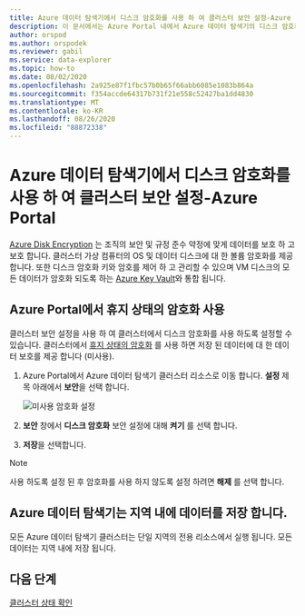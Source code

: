 ```yaml
---
title: Azure 데이터 탐색기에서 디스크 암호화를 사용 하 여 클러스터 보안 설정-Azure Portal
description: 이 문서에서는 Azure Portal 내에서 Azure 데이터 탐색기의 디스크 암호화를 사용 하 여 클러스터를 보호 하는 방법을 설명 합니다.
author: orspod
ms.author: orspodek
ms.reviewer: gabil
ms.service: data-explorer
ms.topic: how-to
ms.date: 08/02/2020
ms.openlocfilehash: 2a925e87f1fbc57b0b65f66abb6085e1083b864a
ms.sourcegitcommit: f354accde64317b731f21e558c52427ba1dd4830
ms.translationtype: MT
ms.contentlocale: ko-KR
ms.lasthandoff: 08/26/2020
ms.locfileid: "88872338"
---
```

# <a name="secure-your-cluster-using-disk-encryption-in-azure-data-explorer---azure-portal"></a>Azure 데이터 탐색기에서 디스크 암호화를 사용 하 여 클러스터 보안 설정-Azure Portal

[Azure Disk Encryption](/azure/security/azure-security-disk-encryption-overview) 는 조직의 보안 및 규정 준수 약정에 맞게 데이터를 보호 하 고 보호 합니다. 클러스터 가상 컴퓨터의 OS 및 데이터 디스크에 대 한 볼륨 암호화를 제공 합니다. 또한 디스크 암호화 키와 암호를 제어 하 고 관리할 수 있으며 VM 디스크의 모든 데이터가 암호화 되도록 하는 [Azure Key Vault](/azure/key-vault/)와 통합 됩니다. 
  
## <a name="enable-encryption-at-rest-in-the-azure-portal"></a>Azure Portal에서 휴지 상태의 암호화 사용
  
클러스터 보안 설정을 사용 하 여 클러스터에서 디스크 암호화를 사용 하도록 설정할 수 있습니다. 클러스터에서 [휴지 상태의 암호화](/azure/security/fundamentals/encryption-atrest) 를 사용 하면 저장 된 데이터에 대 한 데이터 보호를 제공 합니다 (미사용). 

1. Azure Portal에서 Azure 데이터 탐색기 클러스터 리소스로 이동 합니다. **설정** 제목 아래에서 **보안**을 선택 합니다. 

    ![미사용 암호화 설정](media/manage-cluster-security/security-encryption-at-rest.png)

1. **보안** 창에서 **디스크 암호화** 보안 설정에 대해 **켜기** 를 선택 합니다. 

1. **저장**을 선택합니다.
 
> [!NOTE]
> 사용 하도록 설정 된 후 암호화를 사용 하지 않도록 설정 하려면 **해제** 를 선택 합니다.

## <a name="azure-data-explorer-stores-data-within-a-region"></a>Azure 데이터 탐색기는 지역 내에 데이터를 저장 합니다.

모든 Azure 데이터 탐색기 클러스터는 단일 지역의 전용 리소스에서 실행 됩니다. 모든 데이터는 지역 내에 저장 됩니다. 

## <a name="next-steps"></a>다음 단계

[클러스터 상태 확인](check-cluster-health.md)
